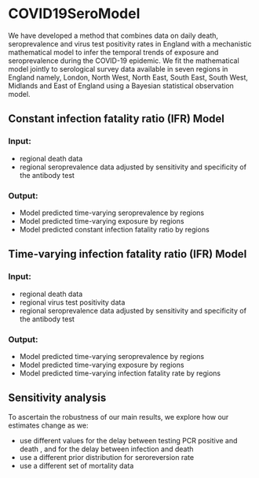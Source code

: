 # COVID19SeroModel
We have developed a method that combines data on daily death, seroprevalence and virus test positivity rates in England with a mechanistic mathematical model to infer the temporal trends of exposure and seroprevalence during the COVID-19 epidemic. We fit the mathematical model jointly to serological survey data available in seven regions in England namely, London, North West, North East, South East, South West, Midlands and East of England using a Bayesian statistical observation model.  

## Constant infection fatality ratio (IFR) Model

### Input:
* regional death data
* regional seroprevalence data adjusted by sensitivity and specificity of the antibody test

### Output:
* Model predicted time-varying seroprevalence by regions 
* Model predicted time-varying exposure by regions 
* Model predicted constant infection fatality ratio by regions

## Time-varying infection fatality ratio (IFR) Model

### Input:
* regional death data
* regional virus test positivity data
* regional seroprevalence data adjusted by sensitivity and specificity of the antibody test

### Output:
* Model predicted time-varying seroprevalence by regions 
* Model predicted time-varying exposure by regions 
* Model predicted time-varying infection fatality rate by regions

## Sensitivity analysis

To ascertain the robustness of our main results, we explore how our estimates change as we:
* use different values for the delay between testing PCR positive and death , and for the delay between infection and death
* use a different prior distribution for seroreversion rate
* use a different set of mortality data 